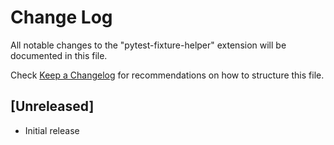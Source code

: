 # Change Log

All notable changes to the "pytest-fixture-helper" extension will be documented in this file.

Check [Keep a Changelog](http://keepachangelog.com/) for recommendations on how to structure this file.

## [Unreleased]

- Initial release